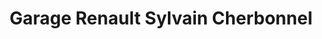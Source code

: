 ---
title: "Garage Renault Sylvain Cherbonnel"
url: /montmartin-sur-mer/garage-renault-sylvain-cherbonnel/
shop: Autowerkstatt
---